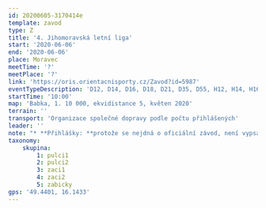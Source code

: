 ```yaml
---
id: 20200605-3170414e
template: zavod
type: Z
title: '4. Jihomoravská letní liga'
start: '2020-06-06'
end: '2020-06-06'
place: Moravec
meetTime: '?'
meetPlace: '?'
link: 'https://oris.orientacnisporty.cz/Zavod?id=5987'
eventTypeDescription: 'D12, D14, D16, D18, D21, D35, D55, H12, H14, H16, H18, H21, H35, H55, HD10'
startTime: '10:00'
map: 'Babka, 1. 10 000, ekvidistance 5, květen 2020'
terrain: ''
transport: 'Organizace společné dopravy podle počtu přihlášených'
leader: ''
note: "* **Přihlášky: **protože se nejdná o oficiální závod, není vypsán v členské sekci. Přihlaste se prosím Drbčovi přes email: prihlasky@zbmob.cz\r\n* Omezený počet závodníků\r\n* KT - Krátká trať\r\n* Na shromaždiště nebude kvůli opatřením proti šíření koronaviru umožněn přístup nikomu, kdo nebude řádně přihlášen\r\n* 1. termín přihlášek: 04.06.2020 23:59"
taxonomy:
    skupina:
        1: pulci1
        2: pulci2
        3: zaci1
        4: zaci2
        5: zabicky
gps: '49.4401, 16.1433'
---
```

